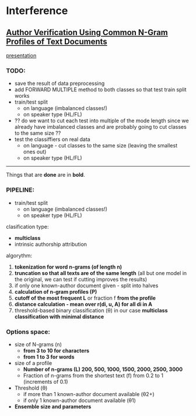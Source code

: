 # Interference

## [Author Verification Using Common N-Gram Profiles of Text Documents](https://www.aclweb.org/anthology/C14-1038.pdf)
[presentation](https://docs.google.com/presentation/d/1BZhBRqKzosFH2LZMjeQsJ-l_2NAoIszGsNeXn3zk0Z8/edit#slide=id.g7e294f0bb6_0_100)

### TODO:
- save the result of data preprocessing
- add FORWARD MULTIPLE method to both classes so that test train split works
- train/test split
    - on language (imbalanced classes!)
    - on speaker type (HL/FL)
- ?? do we want to cut each test into multiple of the mode length since we already have imbalanced classes and are probably going to cut classes to the same size ??
- test the classiffiers on real data
    - on language - cut classes to the same size (leaving the smallest ones out)
    - on speaker type (HL/FL)

---
Things that are **done** are in **bold**.

### PIPELINE:
- train/test split
    - on language (imbalanced classes!)
    - on speaker type (HL/FL)
    
clasification type:
- **multiclass**
- intrinsic authorship attribution

algorythm:
1. **tokenization for word n-grams (of length n)**
2. **truncation so that all texts are of the same length** (all but one model in the original, we can test if cutting improves the results)
3. if only one known-author document given - split into halves
4. **calculation of n-gram profiles (P)**
5. **cutoff of the most frequent L** or fraction f **from the profile**
6. **distance calculation - mean over r(di, u, A) for all di in A**
7. threshold-based binary classification (θ) in our case **multiclass classification with minimal distance**

### Options space:
- size of N-grams (n)
    - **from 3 to 10 for characters**
    - **from 1 to 3 for words**
- size of a profile 
    - **Number of n-grams (L) 200, 500, 1000, 1500, 2000, 2500, 3000**
    - Fraction of n-grams from the shortest text (f) from 0.2 to 1 (increments of 0.1)
- Threshold (θ)
  - if more than 1 known-author document available (θ2+)
  - if only 1 known-author document available (θ1)
- **Ensemble size and parameters**
